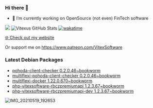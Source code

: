 ### Hi there 👋

- 🔭 I’m currently working on OpenSource  (not even) FinTech software

![](https://komarev.com/ghpvc/?username=Vitexus)
![Vitexus GitHub Stats](https://github-readme-stats.vercel.app/api?username=Vitexus&show_icons=true)
[![wakatime](https://wakatime.com/badge/user/5abba9ca-813e-43ac-9b5f-b1cfdf3dc1c7.svg)](https://wakatime.com/@5abba9ca-813e-43ac-9b5f-b1cfdf3dc1c7)

<p><a href="https://vitexsoftware.cz">🌐 Check out my website</a></p>

Or support me on https://www.patreon.com/VitexSoftware

### Latest Debian Packages
<!-- DEBIAN-PACKAGES-LIST:START -->
- [pohoda-client-checker 0.2.0.46~bookworm](https://repo.vitexsoftware.com/package.php?package=pohoda-client-checker)
- [multiflexi-pohoda-client-checker 0.2.0.46~bookworm](https://repo.vitexsoftware.com/package.php?package=multiflexi-pohoda-client-checker)
- [multiflexi-docker 1.22.0.670~bookworm](https://repo.vitexsoftware.com/package.php?package=multiflexi-docker)
- [php-vitexsoftware-rbczpremiumapi 1.2.3.67~bookworm](https://repo.vitexsoftware.com/package.php?package=php-vitexsoftware-rbczpremiumapi)
- [php-vitexsoftware-rbczpremiumapi-dev 1.2.3.67~bookworm](https://repo.vitexsoftware.com/package.php?package=php-vitexsoftware-rbczpremiumapi-dev)
<!-- DEBIAN-PACKAGES-LIST:END -->

![IMG_20210519_192653](https://user-images.githubusercontent.com/2621130/120022731-1bd48900-bfed-11eb-90f9-4f88f560b8b7.jpg)

<!--
**Vitexus/Vitexus** is a ✨ _special_ ✨ repository because its `README.md` (this file) appears on your GitHub profile.

Here are some ideas to get you started:

- 🌱 I’m currently learning ...
- 👯 I’m looking to collaborate on ...
- 🤔 I’m looking for help with ...
- 💬 Ask me about ...
- 📫 How to reach me: ...
- 😄 Pronouns: ...
- ⚡ Fun fact: ...
-->



